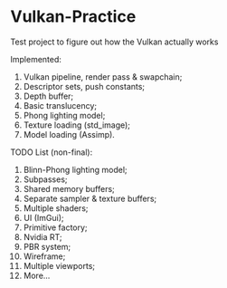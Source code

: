 # Vulkan-Practice
Test project to figure out how the Vulkan actually works

Implemented:
1. Vulkan pipeline, render pass & swapchain;
2. Descriptor sets, push constants;
3. Depth buffer;
4. Basic translucency; 
5. Phong lighting model;
6. Texture loading (std_image);
7. Model loading (Assimp).

TODO List (non-final):
1. Blinn-Phong lighting model;
2. Subpasses;
3. Shared memory buffers;
4. Separate sampler & texture buffers;
5. Multiple shaders;
6. UI (ImGui);
7. Primitive factory;
8. Nvidia RT;
9. PBR system;
10. Wireframe;
11. Multiple viewports;
12. More...
